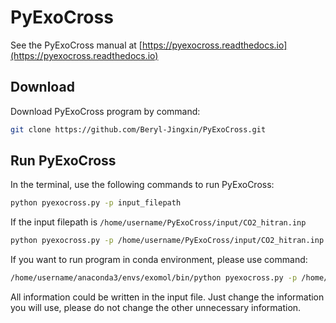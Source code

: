 # PyExoCross

See the PyExoCross manual at [https://pyexocross.readthedocs.io](https://pyexocross.readthedocs.io)

## Download

Download PyExoCross program by command:

```bash
git clone https://github.com/Beryl-Jingxin/PyExoCross.git
```

## Run PyExoCross

In the terminal, use the following commands to run PyExoCross:

```bash
python pyexocross.py -p input_filepath
```

If the input filepath is `/home/username/PyExoCross/input/CO2_hitran.inp`

```bash
python pyexocross.py -p /home/username/PyExoCross/input/CO2_hitran.inp
```

If you want to run program in conda environment, please use command:

```bash
/home/username/anaconda3/envs/exomol/bin/python pyexocross.py -p /home/username/PyExoCross/input/CO2_hitran.inp
```

All information could be written in the input file. Just change the information you will use, please do not change the other unnecessary information.

